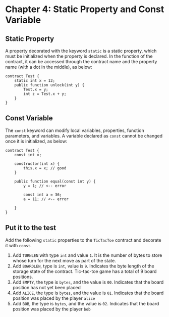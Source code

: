 # Chapter 4: Static Property and Const Variable

## Static Property

A property decorated with the keyword `static` is a static property, which must be initialized when the property is declared. In the function of the contract, it can be accessed through the contract name and the property name (with a dot in the middle), as below:


```
contract Test {
    static int x = 12;
    public function unlock(int y) {
        Test.x = y;
        int z = Test.x + y;
    }
}
```

## Const Variable

The `const` keyword can modify local variables, properties, function parameters, and variables. A variable declared as `const` cannot be changed once it is initialized, as below:

```
contract Test {
    const int x;

    constructor(int x) {
        this.x = x; // good
    }

    public function equal(const int y) {
        y = 1; // <-- error

        const int a = 36;
        a = 11; // <-- error

    }
}
```

## Put it to the test

Add the following `static` properties to the `TicTacToe` contract and decorate it with `const`.

1. Add `TURNLEN` with type `int` and value `1`. It is the number of bytes to store whose turn for the next move as part of the state.
2. Add `BOARDLEN`, type is `int`, value is `9`. Indicates the byte length of the storage state of the contract. Tic-tac-toe game has a total of 9 board positions.
3. Add `EMPTY`, the type is `bytes`, and the value is `00`. Indicates that the board position has not yet been placed
4. Add `ALICE`, the type is `bytes`, and the value is `01`. Indicates that the board position was placed by the player `alice`
5. Add `BOB`, the type is `bytes`, and the value is `02`. Indicates that the board position was placed by the player `bob`
